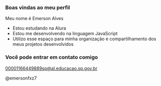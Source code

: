### Boas vindas ao meu perfil

Meu nome é Emerson Alves 

- Estou estudando na Alura
- Estou me desenvolvendo na linguagem JavaScript
- Utilizo esse espaço para minha organização e compartilhamento dos meus projetos desenvolvidos

### Você pode entrar em contato comigo

00001166449889sp@al.educacao.sp.gov.br

@emersonfxz7







